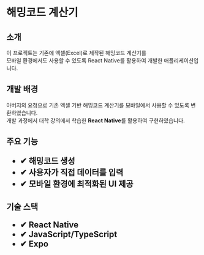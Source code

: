 <h1>해밍코드 계산기</h1>

<h2>소개</h2>
이 프로젝트는 기존에 엑셀(Excel)로 제작된 해밍코드 계산기를 <br>
모바일 환경에서도 사용할 수 있도록 React Native를 활용하여 개발한 애플리케이션입니다.

<h2>개발 배경</h2>
아버지의 요청으로 기존 엑셀 기반 해밍코드 계산기를 모바일에서 사용할 수 있도록 변환하였습니다. <br>
개발 과정에서 대학 강의에서 학습한 <strong>React Native</strong>를 활용하여 구현하였습니다.

<h2>주요 기능
<ul>
<li>✔ 해밍코드 생성</li>
<li>✔ 사용자가 직접 데이터를 입력</li>
<li>✔ 모바일 환경에 최적화된 UI 제공</li>
</ul>
  
<h2>기술 스택
<ul>
<li>✔ React Native</li>
<li>✔ JavaScript/TypeScript</li>
<li>✔ Expo</li>
</ul>
